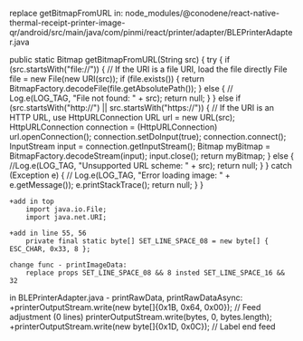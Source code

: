 replace getBitmapFromURL in: node_modules/@conodene/react-native-thermal-receipt-printer-image-qr/android/src/main/java/com/pinmi/react/printer/adapter/BLEPrinterAdapter.java

public static Bitmap getBitmapFromURL(String src) {
        try {
            if (src.startsWith("file://")) {
                // If the URI is a file URI, load the file directly
                File file = new File(new URI(src));
                if (file.exists()) {
                    return BitmapFactory.decodeFile(file.getAbsolutePath());
                } else {
                   // Log.e(LOG_TAG, "File not found: " + src);
                    return null;
                }
            } else if (src.startsWith("http://") || src.startsWith("https://")) {
                // If the URI is an HTTP URL, use HttpURLConnection
                URL url = new URL(src);
                HttpURLConnection connection = (HttpURLConnection) url.openConnection();
                connection.setDoInput(true);
                connection.connect();
                InputStream input = connection.getInputStream();
                Bitmap myBitmap = BitmapFactory.decodeStream(input);
                input.close();
                return myBitmap;
            } else {
                //Log.e(LOG_TAG, "Unsupported URL scheme: " + src);
                return null;
            }
        } catch (Exception e) {
           // Log.e(LOG_TAG, "Error loading image: " + e.getMessage());
            e.printStackTrace();
            return null;
        }
    }

    +add in top
        import java.io.File;
        import java.net.URI;

    +add in line 55, 56
        private final static byte[] SET_LINE_SPACE_08 = new byte[] { ESC_CHAR, 0x33, 8 };

    change func - printImageData:
        replace props SET_LINE_SPACE_08 && 8 insted SET_LINE_SPACE_16 && 32


in BLEPrinterAdapter.java - printRawData, printRawDataAsync:
    +printerOutputStream.write(new byte[]{0x1B, 0x64, 0x00}); // Feed adjustment (0 lines)
    printerOutputStream.write(bytes, 0, bytes.length);
    +printerOutputStream.write(new byte[]{0x1D, 0x0C}); // Label end feed